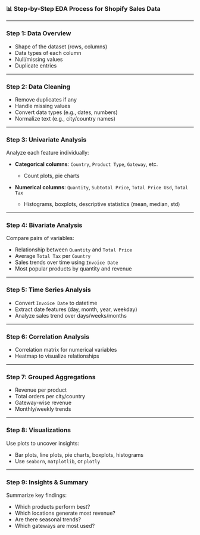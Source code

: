 ### 📊 **Step-by-Step EDA Process for Shopify Sales Data**
---

### **Step 1: Data Overview**

* Shape of the dataset (rows, columns)
* Data types of each column
* Null/missing values
* Duplicate entries

---

### **Step 2: Data Cleaning**

* Remove duplicates if any
* Handle missing values
* Convert data types (e.g., dates, numbers)
* Normalize text (e.g., city/country names)

---

### **Step 3: Univariate Analysis**

Analyze each feature individually:

* **Categorical columns**: `Country`, `Product Type`, `Gateway`, etc.

  * Count plots, pie charts
* **Numerical columns**: `Quantity`, `Subtotal Price`, `Total Price Usd`, `Total Tax`

  * Histograms, boxplots, descriptive statistics (mean, median, std)

---

### **Step 4: Bivariate Analysis**

Compare pairs of variables:

* Relationship between `Quantity` and `Total Price`
* Average `Total Tax` per `Country`
* Sales trends over time using `Invoice Date`
* Most popular products by quantity and revenue

---

### **Step 5: Time Series Analysis**

* Convert `Invoice Date` to datetime
* Extract date features (day, month, year, weekday)
* Analyze sales trend over days/weeks/months

---

### **Step 6: Correlation Analysis**

* Correlation matrix for numerical variables
* Heatmap to visualize relationships

---

### **Step 7: Grouped Aggregations**

* Revenue per product
* Total orders per city/country
* Gateway-wise revenue
* Monthly/weekly trends

---

### **Step 8: Visualizations**

Use plots to uncover insights:

* Bar plots, line plots, pie charts, boxplots, histograms
* Use `seaborn`, `matplotlib`, or `plotly`

---

### **Step 9: Insights & Summary**

Summarize key findings:

* Which products perform best?
* Which locations generate most revenue?
* Are there seasonal trends?
* Which gateways are most used?